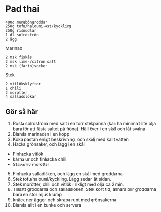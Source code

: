 # Pad thai
```
400g mungböngroddar
250g tofu/haloumi-ost/kyckling
250g risnudlar
1 dl solrosfrön
2 ägg
```

Marinad
```
2 msk fiskås
2 msk lime-/citron-saft
2 msk (farin)socker
```

Stek
```
2 vitlöksklyftor
1 chili
2 morötter
4 salladslökar
```

## Gör så här
1. Rosta solrosfröna med salt i en torr stekpanna (kan ha minimalt lite olja
   bara för att fästa saltet på fröna). Häll över i en skål och låt svalna
2. Blanda marinaden i en kopp
3. Koka pastan enligt beskrivning, och skölj med kallt vatten
4. Hacka grönsaker, och lägg i en skål
  - Finhacka vitlök
  - kärna ur och finhacka chili
  - Stava/riv morötter
5. Finhacka salladlöken, och lägg en skål med groddarna
6. Stek tofu/haloumi/kyckling. Lägg sedan åt sidan.
7. Stek morötter, chili och vitlök i rikligt med olja ca 2 min.
8. Tillsätt groddarna och salladslöken. Stek kort tid, annars blir groddarna bara en stor mjuk klump
9. knäck ner äggen och skrapa runt med grönsakerna
10. Blanda allt i en bunke och servera
